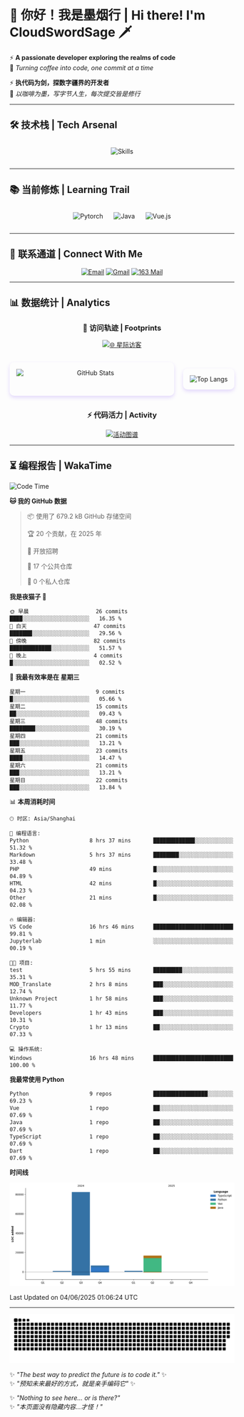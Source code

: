 # 🌊 你好！我是墨烟行 | Hi there! I'm CloudSwordSage 🗡️

⚡ **A passionate developer exploring the realms of code**  
🌌 *Turning coffee into code, one commit at a time*

⚡ **执代码为剑，探数字疆界的开发者**  
🌌 *以咖啡为墨，写字节人生，每次提交皆是修行*

---

## 🛠️ 技术栈 | Tech Arsenal

<div align="center" style="margin: 20px 0;">
  <img src="https://skillicons.dev/icons?i=python,linux,git,github,html,css,js,ts" alt="Skills" style="height: 50px; margin: 10px;"/>
</div>

---

## 📚 当前修炼 | Learning Trail

<div align="center" style="margin: 20px 0;">
  <img src="https://img.shields.io/badge/PyTorch-EE4C2C?style=flat-square&logo=pytorch&logoColor=white" alt="Pytorch" style="height: 30px; margin: 10px;"/>
  <img src="https://img.shields.io/badge/Java-007396?style=flat-square&logo=openjdk&logoColor=white" alt="Java" style="height: 30px; margin: 10px;"/>
  <img src="https://img.shields.io/badge/Vue.js-4FC08D?style=flat-square&logo=vue.js&logoColor=white" alt="Vue.js" style="height: 30px; margin: 10px;"/>
</div>

---

## 📮 联系通道 | Connect With Me

<div align="center">
  
[![Email](https://img.shields.io/badge/QQ%20Mail-1984769759@qq.com-168DEA?style=flat-square&logo=tencentqq)](mailto:1984769759@qq.com)
[![Gmail](https://img.shields.io/badge/Gmail-zlf100518@gmail.com-EA4335?style=flat-square&logo=gmail)](mailto:zlf100518@gmail.com)
[![163 Mail](https://img.shields.io/badge/163-zlf100518@163.com-DC143C?style=flat-square)](mailto:zlf100518@163.com)

</div>

---

## 📊 数据统计 | Analytics

<div align="center">

### 🌌 访问轨迹 | Footprints

[![🌐 星际访客](https://count.getloli.com/get/@CloudSwordSage?theme=rule34)](https://github.com/CloudSwordSage)

<div style="display: flex; gap: 20px; margin: 30px 0">
  <img src="https://github-readme-stats.vercel.app/api?username=CloudSwordSage&show_icons=true&theme=midnight-purple&hide_border=true&include_all_commits=true&rank_icon=github&hide=issues&line_height=24" 
       alt="GitHub Stats" 
       style="flex: 1; box-shadow: 0 4px 8px rgba(122,63,247,0.2); border-radius: 10px; padding: 15px;"/>
  
  <img src="https://github-readme-stats.vercel.app/api/top-langs/?username=CloudSwordSage&layout=compact&theme=midnight-purple&hide_border=true&langs_count=6&card_width=300&exclude_repo=AI-Assistant"
       alt="Top Langs"
       style="flex: 1; box-shadow: 0 4px 8px rgba(122,63,247,0.2); border-radius: 10px; padding: 15px;"/>
</div>

### ⚡ 代码活力 | Activity

[![活动图谱](https://github-readme-activity-graph.vercel.app/graph?username=CloudSwordSage&theme=react-dark&hide_border=true&area=true&custom_title=代码能量流%20|%20Contribution%20Flow&radius=12&height=300)](https://github.com/CloudSwordSage)

</div>

---

## ⏳ 编程报告 | WakaTime

<!--START_SECTION:waka-->
![Code Time](http://img.shields.io/badge/Code%20Time-885%20hrs%2058%20mins-blue)

**🐱 我的 GitHub 数据** 

> 📦  使用了 679.2 kB GitHub 存储空间 
 > 
> 🏆 20 个贡献，在 2025 年
 > 
> 💼 开放招聘
 > 
> 📜 17 个公共仓库 
 > 
> 🔑 0 个私人仓库 
 > 
**我是夜猫子 🦉** 

```text
🌞 早晨                     26 commits          ████░░░░░░░░░░░░░░░░░░░░░   16.35 % 
🌆 白天                     47 commits          ███████░░░░░░░░░░░░░░░░░░   29.56 % 
🌃 傍晚                     82 commits          █████████████░░░░░░░░░░░░   51.57 % 
🌙 晚上                     4 commits           █░░░░░░░░░░░░░░░░░░░░░░░░   02.52 % 
```
📅 **我最有效率是在 星期三** 

```text
星期一                      9 commits           █░░░░░░░░░░░░░░░░░░░░░░░░   05.66 % 
星期二                      15 commits          ██░░░░░░░░░░░░░░░░░░░░░░░   09.43 % 
星期三                      48 commits          ████████░░░░░░░░░░░░░░░░░   30.19 % 
星期四                      21 commits          ███░░░░░░░░░░░░░░░░░░░░░░   13.21 % 
星期五                      23 commits          ████░░░░░░░░░░░░░░░░░░░░░   14.47 % 
星期六                      21 commits          ███░░░░░░░░░░░░░░░░░░░░░░   13.21 % 
星期日                      22 commits          ███░░░░░░░░░░░░░░░░░░░░░░   13.84 % 
```


📊 **本周消耗时间** 

```text
🕑︎ 时区: Asia/Shanghai

💬 编程语言: 
Python                   8 hrs 37 mins       █████████████░░░░░░░░░░░░   51.32 % 
Markdown                 5 hrs 37 mins       ████████░░░░░░░░░░░░░░░░░   33.48 % 
PHP                      49 mins             █░░░░░░░░░░░░░░░░░░░░░░░░   04.89 % 
HTML                     42 mins             █░░░░░░░░░░░░░░░░░░░░░░░░   04.23 % 
Other                    21 mins             █░░░░░░░░░░░░░░░░░░░░░░░░   02.08 % 

🔥 编辑器: 
VS Code                  16 hrs 46 mins      █████████████████████████   99.81 % 
Jupyterlab               1 min               ░░░░░░░░░░░░░░░░░░░░░░░░░   00.19 % 

🐱‍💻 项目: 
test                     5 hrs 55 mins       █████████░░░░░░░░░░░░░░░░   35.31 % 
MOD_Translate            2 hrs 8 mins        ███░░░░░░░░░░░░░░░░░░░░░░   12.74 % 
Unknown Project          1 hr 58 mins        ███░░░░░░░░░░░░░░░░░░░░░░   11.77 % 
Developers               1 hr 43 mins        ███░░░░░░░░░░░░░░░░░░░░░░   10.31 % 
Crypto                   1 hr 13 mins        ██░░░░░░░░░░░░░░░░░░░░░░░   07.33 % 

💻 操作系统: 
Windows                  16 hrs 48 mins      █████████████████████████   100.00 % 
```

**我最常使用 Python** 

```text
Python                   9 repos             █████████████████░░░░░░░░   69.23 % 
Vue                      1 repo              ██░░░░░░░░░░░░░░░░░░░░░░░   07.69 % 
Java                     1 repo              ██░░░░░░░░░░░░░░░░░░░░░░░   07.69 % 
TypeScript               1 repo              ██░░░░░░░░░░░░░░░░░░░░░░░   07.69 % 
Dart                     1 repo              ██░░░░░░░░░░░░░░░░░░░░░░░   07.69 % 
```



**时间线**

![Lines of Code chart](https://raw.githubusercontent.com/CloudSwordSage/CloudSwordSage/main/assets/bar_graph.png)


 Last Updated on 04/06/2025 01:06:24 UTC
<!--END_SECTION:waka-->

---

<div align="center">
  <img src="./assets/github-snake-dark.svg" alt="Contribution Snake" />
</div>

✨ *"The best way to predict the future is to code it."* ✨  
✨ *"预知未来最好的方式，就是亲手编码它"* ✨

✨ *"Nothing to see here... or is there?"*  
✨ *"本页面没有隐藏内容...才怪！"*  
